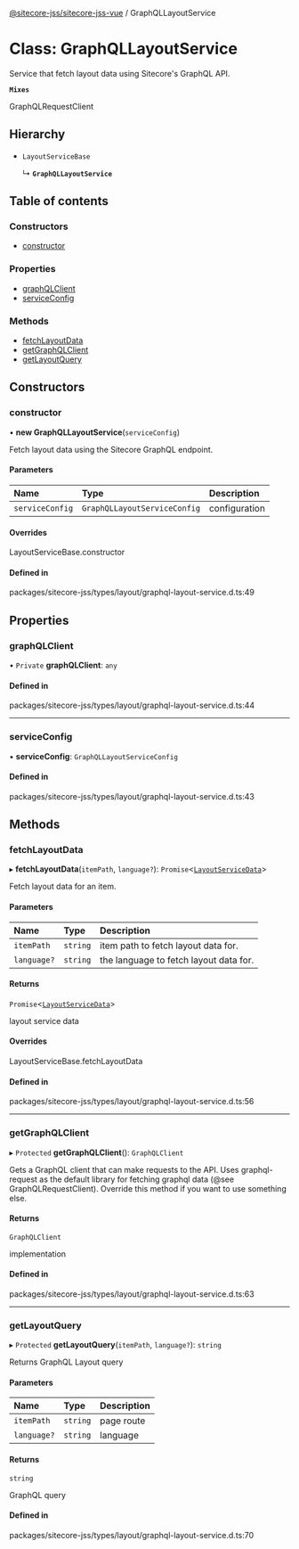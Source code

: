 [@sitecore-jss/sitecore-jss-vue](../README.md) / GraphQLLayoutService

# Class: GraphQLLayoutService

Service that fetch layout data using Sitecore's GraphQL API.

**`Mixes`**

GraphQLRequestClient

## Hierarchy

- `LayoutServiceBase`

  ↳ **`GraphQLLayoutService`**

## Table of contents

### Constructors

- [constructor](GraphQLLayoutService.md#constructor)

### Properties

- [graphQLClient](GraphQLLayoutService.md#graphqlclient)
- [serviceConfig](GraphQLLayoutService.md#serviceconfig)

### Methods

- [fetchLayoutData](GraphQLLayoutService.md#fetchlayoutdata)
- [getGraphQLClient](GraphQLLayoutService.md#getgraphqlclient)
- [getLayoutQuery](GraphQLLayoutService.md#getlayoutquery)

## Constructors

### constructor

• **new GraphQLLayoutService**(`serviceConfig`)

Fetch layout data using the Sitecore GraphQL endpoint.

#### Parameters

| Name | Type | Description |
| :------ | :------ | :------ |
| `serviceConfig` | `GraphQLLayoutServiceConfig` | configuration |

#### Overrides

LayoutServiceBase.constructor

#### Defined in

packages/sitecore-jss/types/layout/graphql-layout-service.d.ts:49

## Properties

### graphQLClient

• `Private` **graphQLClient**: `any`

#### Defined in

packages/sitecore-jss/types/layout/graphql-layout-service.d.ts:44

___

### serviceConfig

• **serviceConfig**: `GraphQLLayoutServiceConfig`

#### Defined in

packages/sitecore-jss/types/layout/graphql-layout-service.d.ts:43

## Methods

### fetchLayoutData

▸ **fetchLayoutData**(`itemPath`, `language?`): `Promise`\<[`LayoutServiceData`](../interfaces/LayoutServiceData.md)\>

Fetch layout data for an item.

#### Parameters

| Name | Type | Description |
| :------ | :------ | :------ |
| `itemPath` | `string` | item path to fetch layout data for. |
| `language?` | `string` | the language to fetch layout data for. |

#### Returns

`Promise`\<[`LayoutServiceData`](../interfaces/LayoutServiceData.md)\>

layout service data

#### Overrides

LayoutServiceBase.fetchLayoutData

#### Defined in

packages/sitecore-jss/types/layout/graphql-layout-service.d.ts:56

___

### getGraphQLClient

▸ `Protected` **getGraphQLClient**(): `GraphQLClient`

Gets a GraphQL client that can make requests to the API. Uses graphql-request as the default
library for fetching graphql data (@see GraphQLRequestClient). Override this method if you
want to use something else.

#### Returns

`GraphQLClient`

implementation

#### Defined in

packages/sitecore-jss/types/layout/graphql-layout-service.d.ts:63

___

### getLayoutQuery

▸ `Protected` **getLayoutQuery**(`itemPath`, `language?`): `string`

Returns GraphQL Layout query

#### Parameters

| Name | Type | Description |
| :------ | :------ | :------ |
| `itemPath` | `string` | page route |
| `language?` | `string` | language |

#### Returns

`string`

GraphQL query

#### Defined in

packages/sitecore-jss/types/layout/graphql-layout-service.d.ts:70
